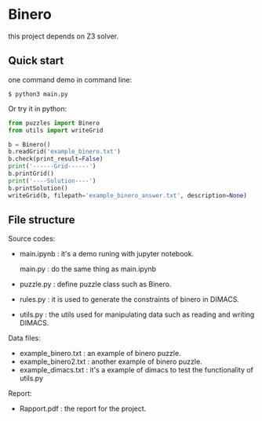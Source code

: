 # Binero

this project depends on Z3 solver.

## Quick start

one command demo in command line:

```Shell
$ python3 main.py
```

Or try it in python:

```python
from puzzles import Binero
from utils import writeGrid

b = Binero()
b.readGrid('example_binero.txt')
b.check(print_result=False)
print('------Grid------')
b.printGrid()
print('----Solution----')
b.printSolution()
writeGrid(b, filepath='example_binero_answer.txt', description=None)
```

## File structure

Source codes:

- main.ipynb : it's a demo runing with jupyter notebook.

  main.py : do the same thing as main.ipynb

- puzzle.py : define puzzle class such as Binero.

- rules.py : it is used to generate the constraints of binero in DIMACS.

- utils.py : the utils used for manipulating data such as reading and writing DIMACS.

Data files:

- example_binero.txt : an example of binero puzzle.
- example_binero2.txt : another example of binero puzzle.
- example_dimacs.txt : it's a example of dimacs to test the functionality of utils.py

Report:

- Rapport.pdf : the report for the project.